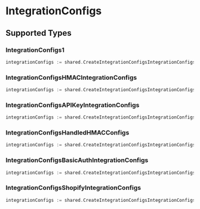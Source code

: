 # IntegrationConfigs


## Supported Types

### IntegrationConfigs1

```go
integrationConfigs := shared.CreateIntegrationConfigsIntegrationConfigs1(shared.IntegrationConfigs1{/* values here */})
```

### IntegrationConfigsHMACIntegrationConfigs

```go
integrationConfigs := shared.CreateIntegrationConfigsIntegrationConfigsHMACIntegrationConfigs(shared.IntegrationConfigsHMACIntegrationConfigs{/* values here */})
```

### IntegrationConfigsAPIKeyIntegrationConfigs

```go
integrationConfigs := shared.CreateIntegrationConfigsIntegrationConfigsAPIKeyIntegrationConfigs(shared.IntegrationConfigsAPIKeyIntegrationConfigs{/* values here */})
```

### IntegrationConfigsHandledHMACConfigs

```go
integrationConfigs := shared.CreateIntegrationConfigsIntegrationConfigsHandledHMACConfigs(shared.IntegrationConfigsHandledHMACConfigs{/* values here */})
```

### IntegrationConfigsBasicAuthIntegrationConfigs

```go
integrationConfigs := shared.CreateIntegrationConfigsIntegrationConfigsBasicAuthIntegrationConfigs(shared.IntegrationConfigsBasicAuthIntegrationConfigs{/* values here */})
```

### IntegrationConfigsShopifyIntegrationConfigs

```go
integrationConfigs := shared.CreateIntegrationConfigsIntegrationConfigsShopifyIntegrationConfigs(shared.IntegrationConfigsShopifyIntegrationConfigs{/* values here */})
```

